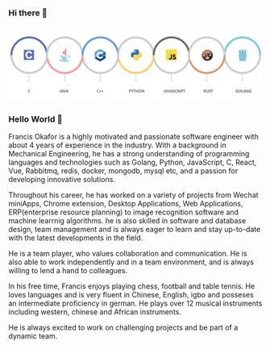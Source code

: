 ### Hi there 👋

<!--
**francohandel/francohandel** is a ✨ _special_ ✨ repository because its `README.md` (this file) appears on your GitHub profile.

Here are some ideas to get you started:

- 🔭 I’m currently working on ...
- 🌱 I’m currently learning ...
- 👯 I’m looking to collaborate on ...
- 🤔 I’m looking for help with ...
- 💬 Ask me about ...
- 📫 How to reach me: ...
- 😄 Pronouns: ...
- ⚡ Fun fact: ...
-->
![Header](./languages_stack.png)
### Hello World 👋
Francis Okafor is a highly motivated and passionate software engineer with about 4 years of experience in the industry. With a background in Mechanical Engineering, he has a strong understanding of programming languages and technologies such as Golang, Python, JavaScript, C, React, Vue, Rabbitmq, redis, docker, mongodb, mysql etc, and a passion for developing innovative solutions.

Throughout his career, he has worked on a variety of projects from Wechat miniApps, Chrome extension, Desktop Applications, Web Applications, ERP(enterprise resource planning) to image recognition software and machine learrnig algorithms. he is also skilled in software and database design, team management and is always eager to learn and stay up-to-date with the latest developments in the field.

He is a team player, who values collaboration and communication. He is also able to work independently and in a team environment, and is always willing to lend a hand to colleagues.

In his free time, Francis enjoys playing chess, football and table tennis. He loves languages and is very fluent in Chinese, English, igbo and posseses an intermediate proficiency in german. He plays over 12 musical instruments including western, chinese and African instruments.

He is always excited to work on challenging projects and be part of a dynamic team.
